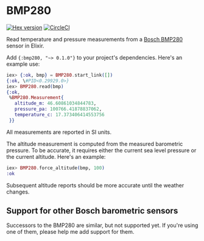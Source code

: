 # BMP280

[![Hex version](https://img.shields.io/hexpm/v/bmp280.svg "Hex version")](https://hex.pm/packages/bmp280)
[![CircleCI](https://circleci.com/gh/fhunleth/bmp280.svg?style=svg)](https://circleci.com/gh/fhunleth/bmp280)

Read temperature and pressure measurements from a [Bosch
BMP280](https://www.bosch-sensortec.com/products/environmental-sensors/pressure-sensors/pressure-sensors-bmp280-1.html)
sensor in Elixir.

Add `{:bmp280, "~> 0.1.0"}` to your project's dependencies. Here's an example
use:

```elixir
iex> {:ok, bmp} = BMP280.start_link([])
{:ok, \#PID<0.29929.0>}
iex> BMP280.read(bmp)
{:ok,
 %BMP280.Measurement{
   altitude_m: 46.60861034844783,
   pressure_pa: 100766.41878837062,
   temperature_c: 17.373406414553756
 }}
```

All measurements are reported in SI units.

The altitude measurement is computed from the measured barometric pressure. To
be accurate, it requires either the current sea level pressure or the current
altitude. Here's an example:

```elixir
iex> BMP280.force_altitude(bmp, 100)
:ok
```

Subsequent altitude reports should be more accurate until the weather changes.

## Support for other Bosch barometric sensors

Successors to the BMP280 are similar, but not supported yet. If you're using one
of them, please help me add support for them.
